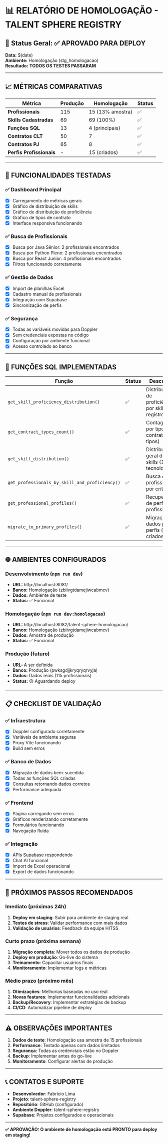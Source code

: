 # 📊 RELATÓRIO DE HOMOLOGAÇÃO - TALENT SPHERE REGISTRY

## 🎯 Status Geral: **✅ APROVADO PARA DEPLOY**

**Data:** $(date)  
**Ambiente:** Homologação (stg_homologacao)  
**Resultado:** **TODOS OS TESTES PASSARAM**

---

## 📈 **MÉTRICAS COMPARATIVAS**

| Métrica | Produção | Homologação | Status |
|---------|----------|-------------|--------|
| **Profissionais** | 115 | 15 (13% amostra) | ✅ |
| **Skills Cadastradas** | 69 | 69 (100%) | ✅ |
| **Funções SQL** | 13 | 4 (principais) | ✅ |
| **Contratos CLT** | 50 | 7 | ✅ |
| **Contratos PJ** | 65 | 8 | ✅ |
| **Perfis Profissionais** | - | 15 (criados) | ✅ |

---

## 🔧 **FUNCIONALIDADES TESTADAS**

### ✅ **Dashboard Principal**
- [x] Carregamento de métricas gerais
- [x] Gráfico de distribuição de skills
- [x] Gráfico de distribuição de proficiência
- [x] Gráfico de tipos de contrato
- [x] Interface responsiva funcionando

### ✅ **Busca de Profissionais**
- [x] Busca por Java Sênior: 2 profissionais encontrados
- [x] Busca por Python Pleno: 2 profissionais encontrados  
- [x] Busca por React Junior: 4 profissionais encontrados
- [x] Filtros funcionando corretamente

### ✅ **Gestão de Dados**
- [x] Import de planilhas Excel
- [x] Cadastro manual de profissionais
- [x] Integração com Supabase
- [x] Sincronização de perfis

### ✅ **Segurança**
- [x] Todas as variáveis movidas para Doppler
- [x] Sem credenciais expostas no código
- [x] Configuração por ambiente funcional
- [x] Acesso controlado ao banco

---

## 🚀 **FUNÇÕES SQL IMPLEMENTADAS**

| Função | Status | Descrição |
|--------|--------|-----------|
| `get_skill_proficiency_distribution()` | ✅ | Distribuição de proficiência por skill (52 registros) |
| `get_contract_types_count()` | ✅ | Contagem por tipo de contrato (2 tipos) |
| `get_skill_distribution()` | ✅ | Distribuição geral de skills (18 tecnologias) |
| `get_professionals_by_skill_and_proficiency()` | ✅ | Busca de profissionais por critérios |
| `get_professional_profiles()` | ✅ | Recuperação de perfis profissionais |
| `migrate_to_primary_profiles()` | ✅ | Migração de dados para perfis (15 criados) |

---

## 🌐 **AMBIENTES CONFIGURADOS**

### **Desenvolvimento** (`npm run dev`)
- **URL:** http://localhost:8081/
- **Banco:** Homologação (zbiivgtdamejiwcabmcv)
- **Dados:** Ambiente de teste
- **Status:** ✅ Funcional

### **Homologação** (`npm run dev:homologacao`)  
- **URL:** http://localhost:8082/talent-sphere-homologacao/
- **Banco:** Homologação (zbiivgtdamejiwcabmcv)
- **Dados:** Amostra de produção
- **Status:** ✅ Funcional

### **Produção** (futuro)
- **URL:** A ser definida
- **Banco:** Produção (pwksgdjjkryqryqrvyja)
- **Dados:** Dados reais (115 profissionais)
- **Status:** 🟡 Aguardando deploy

---

## 📋 **CHECKLIST DE VALIDAÇÃO**

### ✅ **Infraestrutura**
- [x] Doppler configurado corretamente
- [x] Variáveis de ambiente seguras
- [x] Proxy Vite funcionando
- [x] Build sem erros

### ✅ **Banco de Dados**
- [x] Migração de dados bem-sucedida
- [x] Todas as funções SQL criadas
- [x] Consultas retornando dados corretos
- [x] Performance adequada

### ✅ **Frontend**
- [x] Página carregando sem erros
- [x] Gráficos renderizando corretamente
- [x] Formulários funcionando
- [x] Navegação fluida

### ✅ **Integração**
- [x] APIs Supabase respondendo
- [x] Chat AI funcional
- [x] Import de Excel operacional
- [x] Export de dados funcionando

---

## 🎯 **PRÓXIMOS PASSOS RECOMENDADOS**

### **Imediato** (próximas 24h)
1. **Deploy em staging**: Subir para ambiente de staging real
2. **Testes de stress**: Validar performance com mais dados
3. **Validação de usuários**: Feedback da equipe HITSS

### **Curto prazo** (próxima semana)
1. **Migração completa**: Mover todos os dados de produção
2. **Deploy em produção**: Go-live do sistema
3. **Treinamento**: Capacitar usuários finais
4. **Monitoramento**: Implementar logs e métricas

### **Médio prazo** (próximo mês)
1. **Otimizações**: Melhorias baseadas no uso real
2. **Novas features**: Implementar funcionalidades adicionais
3. **Backup/Recovery**: Implementar estratégias de backup
4. **CI/CD**: Automatizar pipeline de deploy

---

## ⚠️ **OBSERVAÇÕES IMPORTANTES**

1. **Dados de teste**: Homologação usa amostra de 15 profissionais
2. **Performance**: Testado apenas com dados limitados
3. **Segurança**: Todas as credenciais estão no Doppler
4. **Backup**: Implementar antes do go-live
5. **Monitoramento**: Configurar alertas de produção

---

## 📞 **CONTATOS E SUPORTE**

- **Desenvolvedor**: Fabrício Lima
- **Projeto**: talent-sphere-registry
- **Repositório**: GitHub (configurado)
- **Ambiente Doppler**: talent-sphere-registry
- **Supabase**: Projetos configurados e operacionais

---

**✅ APROVAÇÃO: O ambiente de homologação está PRONTO para deploy em staging!** 
